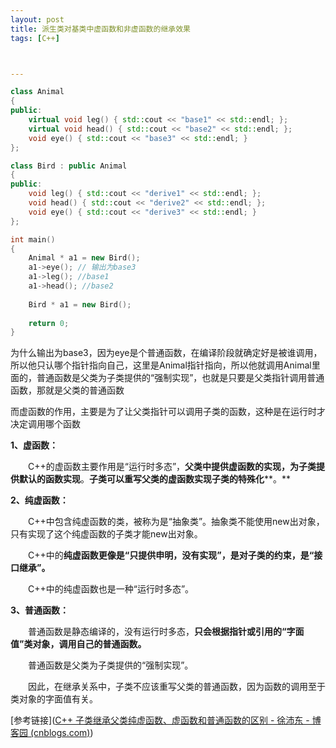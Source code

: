 ```yaml
---
layout: post
title: 派生类对基类中虚函数和非虚函数的继承效果
tags: [C++]



---
```


```cpp
class Animal
{
public:
	virtual void leg() { std::cout << "base1" << std::endl; };
	virtual void head() { std::cout << "base2" << std::endl; };
	void eye() { std::cout << "base3" << std::endl; }
};

class Bird : public Animal
{
public:
	void leg() { std::cout << "derive1" << std::endl; };
	void head() { std::cout << "derive2" << std::endl; };
	void eye() { std::cout << "derive3" << std::endl; }
};

int main()
{
	Animal * a1 = new Bird();
	a1->eye(); // 输出为base3
    a1->leg(); //base1
    a1->head(); //base2
    
    Bird * a1 = new Bird();
    
	return 0;
}
```

为什么输出为base3，因为eye是个普通函数，在编译阶段就确定好是被谁调用，所以他只认哪个指针指向自己，这里是Animal指针指向，所以他就调用Animal里面的，普通函数是父类为子类提供的“强制实现”，也就是只要是父类指针调用普通函数，那就是父类的普通函数

而虚函数的作用，主要是为了让父类指针可以调用子类的函数，这种是在运行时才决定调用哪个函数





**1、虚函数：**

　　C++的虚函数主要作用是“运行时多态”，**父类中提供虚函数的实现，为子类提供默认的函数实现**。**子类可以重写父类的虚函数实现子类的特殊化****。**

**2、纯虚函数：**

　　C++中包含纯虚函数的类，被称为是“抽象类”。抽象类不能使用new出对象，只有实现了这个纯虚函数的子类才能new出对象。

　　C++中的**纯虚函数更像是“只提供申明，没有实现”，是对子类的约束，是“接口继承”。**

　　C++中的纯虚函数也是一种“运行时多态”。

**3、普通函数：**

　　普通函数是静态编译的，没有运行时多态，**只会根据指针或引用的“字面值”类对象，调用自己的普通函数。**

　　普通函数是父类为子类提供的“强制实现”。

　　因此，在继承关系中，子类不应该重写父类的普通函数，因为函数的调用至于类对象的字面值有关。



[参考链接]([C++ 子类继承父类纯虚函数、虚函数和普通函数的区别 - 徐沛东 - 博客园 (cnblogs.com)](https://www.cnblogs.com/xupeidong/p/9519386.html))